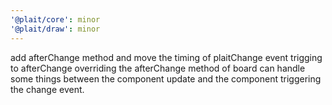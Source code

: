 ```yaml
---
'@plait/core': minor
'@plait/draw': minor
---
```


add afterChange method and move the timing of plaitChange event trigging to afterChange
overriding the afterChange method of board can handle some things between the component update and the component triggering the change event.
